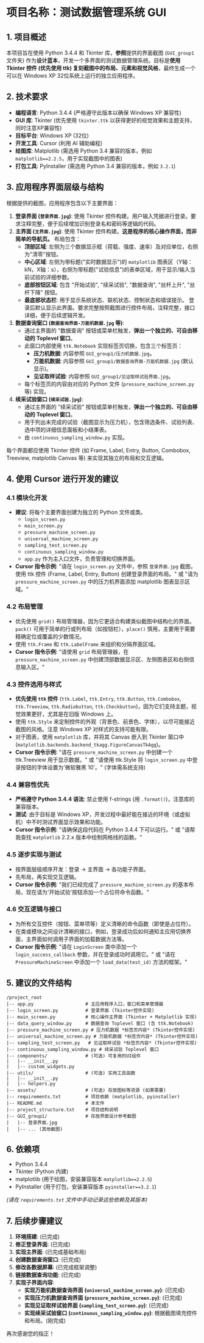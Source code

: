 # 项目名称：测试数据管理系统 GUI

## 1. 项目概述

本项目旨在使用 Python 3.4.4 和 Tkinter 库，**参照**提供的界面截图 (`GUI_group1` 文件夹) 作为**设计蓝本**，开发一个多界面的测试数据管理系统。目标是**使用 Tkinter 控件 (优先使用 ttk) 复刻截图中的布局、元素和视觉风格**，最终生成一个可以在 Windows XP 32位系统上运行的独立应用程序。

## 2. 技术要求

*   **编程语言**: Python 3.4.4 (严格遵守此版本以确保 Windows XP 兼容性)
*   **GUI 库**: Tkinter (优先使用 `tkinter.ttk` 以获得更好的视觉效果和主题支持，同时注意XP兼容性)
*   **目标平台**: Windows XP (32位)
*   **开发工具**: Cursor (利用 AI 辅助编程)
*   **绘图库**: Matplotlib (需选用 Python 3.4 兼容的版本，例如 `matplotlib==2.2.5`，用于实现截图中的图表)
*   **打包工具**: PyInstaller (需选用 Python 3.4 兼容的版本，例如 `3.2.1`)

## 3. 应用程序界面层级与结构

根据提供的截图，应用程序包含以下主要界面：

1.  **登录界面 (`登录界面.jpg`)**: 使用 Tkinter 控件构建。用户输入凭据进行登录。要求注释完整，便于后续增加识别登录名和密码等逻辑的代码。
2.  **主界面 (`主界面.jpg`)**: 使用 Tkinter 控件构建。**这是程序的核心操作界面，而非简单的导航页。** 布局包含：
    *   **顶部区域**: 左侧为三个数据显示框（荷载、强度、速率）及对应单位，右侧为"清零"按钮。
    *   **中心区域**: 左侧为带标题("实时数据显示")的 `matplotlib` 图表区（Y轴：kN，X轴：s），右侧为带标题("试验信息")的表单区域，用于显示/输入当前试验的详细参数。
    *   **底部按钮区域**: 包含 "开始试验", "续采试验", "数据查询", "丝杆上升", "丝杆下降" 按钮。
    *   **最底部状态栏**: 用于显示系统状态、联机状态、控制状态和错误提示。
    登录后默认显示此界面。要求完整按照截图进行控件布局，注释完整，接口详细，便于后续逻辑开发。
3.  **数据查询窗口 (`数据查询界面-万能机数据.jpg` 等)**: 
    *   通过主界面的 "数据查询" 按钮或菜单栏触发，**弹出一个独立的、可自由移动的 Toplevel 窗口**。
    *   此窗口内部使用 `ttk.Notebook` 实现标签页切换，包含三个标签页：
        *   **压力机数据**: 内容参照 `GUI_group1/压力机数据.jpg`。
        *   **万能机数据**: 内容参照 `GUI_group1/数据查询界面-万能机数据.jpg` (默认显示)。
        *   **见证取样试验**: 内容参照 `GUI_group1/见证取样试验界面.jpg`。
    *   每个标签页的内容由对应的 Python 文件 (`pressure_machine_screen.py` 等) 实现。
4.  **续采试验窗口 (`续采试验.jpg`)**: 
    *   通过主界面的 "续采试验" 按钮或菜单栏触发，**弹出一个独立的、可自由移动的 Toplevel 窗口**。
    *   用于列出未完成的试验（截图显示为压力机），包含筛选条件、试验列表、选中项的详细信息面板和小结果表。
    *   由 `continuous_sampling_window.py` 实现。

每个界面都应使用 Tkinter 控件 (如 Frame, Label, Entry, Button, Combobox, Treeview, matplotlib Canvas 等) 来实现其独立的布局和交互逻辑。

## 4. 使用 Cursor 进行开发的建议

### 4.1 模块化开发

*   **建议**: 将每个主要界面创建为独立的 Python 文件或类。
    *   `login_screen.py`
    *   `main_screen.py`
    *   `pressure_machine_screen.py`
    *   `universal_machine_screen.py`
    *   `sampling_test_screen.py`
    *   `continuous_sampling_window.py`
    *   `app.py` 作为主入口文件，负责管理和切换界面。
*   **Cursor 指令示例**: "请在 `login_screen.py` 文件中，参照 `登录界面.jpg` 截图，使用 ttk 控件 (Frame, Label, Entry, Button) 创建登录界面的布局。" 或 "请为 `pressure_machine_screen.py` 中的压力机界面添加 matplotlib 图表显示区域。"

### 4.2 布局管理

*   优先使用 `grid()` 布局管理器，因为它更适合构建类似截图中结构化的界面。`pack()` 可用于简单的行或列布局（如按钮栏），`place()` 慎用，主要用于需要精确定位或覆盖的少数情况。
*   使用 `ttk.Frame` 和 `ttk.LabelFrame` 来组织和分隔界面区域。
*   **Cursor 指令示例**: "请使用 `grid` 布局管理器，在 `pressure_machine_screen.py` 中创建顶部数据显示区、左侧图表区和右侧信息输入区。"

### 4.3 控件选用与样式

*   **优先使用 `ttk` 控件** (`ttk.Label`, `ttk.Entry`, `ttk.Button`, `ttk.Combobox`, `ttk.Treeview`, `ttk.Radiobutton`, `ttk.Checkbutton`)，因为它们支持主题，视觉效果更好，尤其是在旧版 Windows 上。
*   使用 `ttk.Style` 来定制控件的外观（背景色、前景色、字体），以尽可能接近截图的风格。注意 Windows XP 对样式的支持可能有限。
*   对于图表，使用 `matplotlib` 库，并将其 Canvas 嵌入到 Tkinter 窗口中 (`matplotlib.backends.backend_tkagg.FigureCanvasTkAgg`)。
*   **Cursor 指令示例**: "请在 `pressure_machine_screen.py` 中创建一个 ttk.Treeview 用于显示数据。" 或 "请使用 ttk.Style 将 `login_screen.py` 中登录按钮的字体设置为'微软雅黑 10'。" (字体需系统支持)

### 4.4 兼容性优先

*   **严格遵守 Python 3.4.4 语法**: 禁止使用 f-strings (用 `.format()`)，注意库的兼容版本。
*   **测试**: 由于目标是 Windows XP，开发过程中最好能在接近的环境（或虚拟机）中不时测试界面显示效果和功能。
*   **Cursor 指令示例**: "请确保这段代码在 Python 3.4.4 下可以运行。" 或 "请帮我查找 `matplotlib` 2.2.x 版本中绘制网格线的函数。"

### 4.5 逐步实现与测试

*   按界面层级顺序开发：登录 -> 主界面 -> 各功能子界面。
*   先布局，再实现交互逻辑。
*   **Cursor 指令示例**: "我们已经完成了 `pressure_machine_screen.py` 的基本布局，现在请为'开始试验'按钮添加一个占位符命令函数。"

### 4.6 交互逻辑与接口

*   为所有交互控件（按钮、菜单项等）定义清晰的命令函数（即使是占位符）。
*   在类或模块之间设计清晰的接口，例如，登录成功后如何通知主应用切换界面，主界面如何调用子界面的加载数据方法等。
*   **Cursor 指令示例**: "请在 `LoginScreen` 类中添加一个 `login_success_callback` 参数，并在登录成功时调用它。" 或 "请在 `PressureMachineScreen` 中添加一个 `load_data(test_id)` 方法的框架。"

## 5. 建议的文件结构

```
/project_root
|-- app.py                   # 主应用程序入口，窗口和菜单管理器
|-- login_screen.py          # 登录界面 (Tkinter控件实现)
|-- main_screen.py           # 核心操作主界面 (Tkinter + Matplotlib 实现)
|-- data_query_window.py     # 数据查询 Toplevel 窗口 (含 ttk.Notebook)
|-- pressure_machine_screen.py # 压力机数据 *标签页内容* (Tkinter控件实现)
|-- universal_machine_screen.py # 万能机数据 *标签页内容* (Tkinter控件实现)
|-- sampling_test_screen.py   # 见证取样试验 *标签页内容* (Tkinter控件实现)
|-- continuous_sampling_window.py # 续采试验 Toplevel 窗口
|-- components/              # (可选) 可复用的UI组件
|   |-- __init__.py
|   |-- custom_widgets.py
|-- utils/                   # (可选) 实用工具函数
|   |-- __init__.py
|   |-- helpers.py
|-- assets/                  # (可选) 存放图标等资源 (如果需要)
|-- requirements.txt         # 项目依赖 (matplotlib, pyinstaller)
|-- README.md                # 本文件
|-- project_structure.txt    # 项目结构说明
|-- GUI_group1/              # 存放界面设计参考截图
|   |-- 登录界面.jpg
|   |-- ... (其他截图)
```

## 6. 依赖项

*   Python 3.4.4
*   Tkinter (Python 内建)
*   matplotlib (用于绘图，安装兼容版本 `matplotlib==2.2.5`)
*   PyInstaller (用于打包，安装兼容版本 `pyinstaller==3.2.1`)

*(请在 `requirements.txt` 文件中手动记录这些依赖及其版本)*

## 7. 后续步骤建议

1.  **环境搭建**: (已完成)
2.  **修正登录界面**: (已完成)
3.  **实现主界面**: (已完成基础布局)
4.  **创建数据查询窗口**: (已完成)
5.  **修改各数据屏幕**: (已完成框架调整)
6.  **链接数据查询功能**: (已完成)
7.  **实现子界面内容**: 
    *   **实现万能机数据查询界面 (`universal_machine_screen.py`)**: (已完成)
    *   **实现压力机数据查询界面 (`pressure_machine_screen.py`)**: (已完成)
    *   **实现见证取样试验界面 (`sampling_test_screen.py`)**: (已完成)
    *   **实现续采试验窗口 (`continuous_sampling_window.py`)**: 根据截图填充控件和布局。(刚完成)

再次感谢您的指正！ 